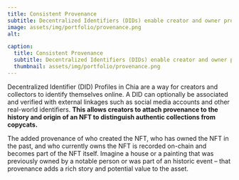 ```yaml
---
title: Consistent Provenance
subtitle: Decentralized Identifiers (DIDs) enable creator and owner provenance on-chain.
image: assets/img/portfolio/provenance.png
alt: 

caption:
  title: Consistent Provenance
  subtitle: Decentralized Identifiers (DIDs) enable creator and owner provenance on-chain.
  thumbnail: assets/img/portfolio/provenance.png
---
```


Decentralized Identifier (DID) Profiles in Chia are a way for creators and collectors to identify themselves online. A DID can optionally be associated and verified with external linkages such as social media accounts and other real-world identifiers. **This allows creators to attach provenance to the history and origin of an NFT to distinguish authentic collections from copycats.**

The added provenance of who created the NFT, who has owned the NFT in the past, and who currently owns the NFT is recorded on-chain and becomes part of the NFT itself. Imagine a house or a painting that was previously owned by a notable person or was part of an historic event – that provenance adds a rich story and potential value to the asset.